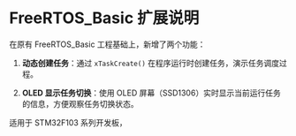 # FreeRTOS_Basic 扩展说明

在原有 FreeRTOS_Basic 工程基础上，新增了两个功能：

1. **动态创建任务**：通过 `xTaskCreate()` 在程序运行时创建任务，演示任务调度过程。

2. **OLED 显示任务切换**：使用 OLED 屏幕（SSD1306）实时显示当前运行任务的信息，方便观察任务切换状态。

适用于 STM32F103 系列开发板，
